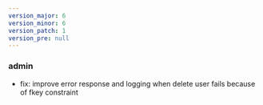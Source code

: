 ```yaml
---
version_major: 6
version_minor: 6
version_patch: 1
version_pre: null
---
```


### admin
     
- fix: improve error response and logging when delete user fails because of fkey constraint
